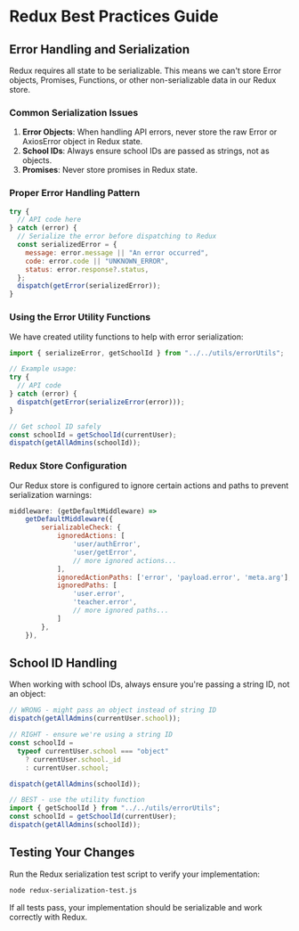 # Redux Best Practices Guide

## Error Handling and Serialization

Redux requires all state to be serializable. This means we can't store Error objects, Promises, Functions, or other non-serializable data in our Redux store.

### Common Serialization Issues

1. **Error Objects**: When handling API errors, never store the raw Error or AxiosError object in Redux state.
2. **School IDs**: Always ensure school IDs are passed as strings, not as objects.
3. **Promises**: Never store promises in Redux state.

### Proper Error Handling Pattern

```javascript
try {
  // API code here
} catch (error) {
  // Serialize the error before dispatching to Redux
  const serializedError = {
    message: error.message || "An error occurred",
    code: error.code || "UNKNOWN_ERROR",
    status: error.response?.status,
  };
  dispatch(getError(serializedError));
}
```

### Using the Error Utility Functions

We have created utility functions to help with error serialization:

```javascript
import { serializeError, getSchoolId } from "../../utils/errorUtils";

// Example usage:
try {
  // API code
} catch (error) {
  dispatch(getError(serializeError(error)));
}

// Get school ID safely
const schoolId = getSchoolId(currentUser);
dispatch(getAllAdmins(schoolId));
```

### Redux Store Configuration

Our Redux store is configured to ignore certain actions and paths to prevent serialization warnings:

```javascript
middleware: (getDefaultMiddleware) =>
    getDefaultMiddleware({
        serializableCheck: {
            ignoredActions: [
                'user/authError',
                'user/getError',
                // more ignored actions...
            ],
            ignoredActionPaths: ['error', 'payload.error', 'meta.arg'],
            ignoredPaths: [
                'user.error',
                'teacher.error',
                // more ignored paths...
            ]
        },
    }),
```

## School ID Handling

When working with school IDs, always ensure you're passing a string ID, not an object:

```javascript
// WRONG - might pass an object instead of string ID
dispatch(getAllAdmins(currentUser.school));

// RIGHT - ensure we're using a string ID
const schoolId =
  typeof currentUser.school === "object"
    ? currentUser.school._id
    : currentUser.school;

dispatch(getAllAdmins(schoolId));

// BEST - use the utility function
import { getSchoolId } from "../../utils/errorUtils";
const schoolId = getSchoolId(currentUser);
dispatch(getAllAdmins(schoolId));
```

## Testing Your Changes

Run the Redux serialization test script to verify your implementation:

```bash
node redux-serialization-test.js
```

If all tests pass, your implementation should be serializable and work correctly with Redux.
